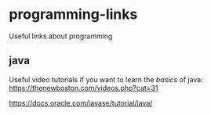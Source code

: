 # programming-links
Useful links about programming

## java 
Useful video tutorials if you want to learn the *basics* of java:
https://thenewboston.com/videos.php?cat=31

https://docs.oracle.com/javase/tutorial/java/

